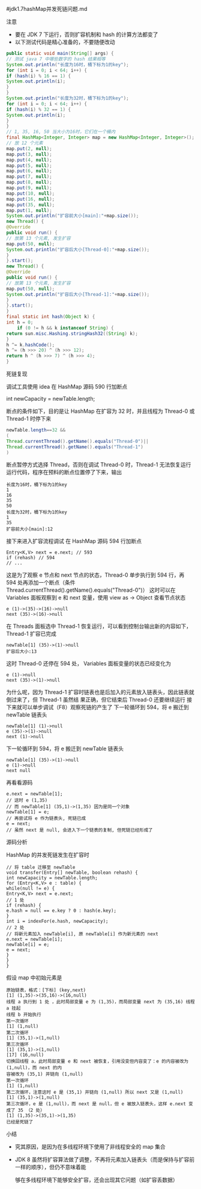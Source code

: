 #jdk1.7hashMap并发死链问题.md

注意

- 要在 JDK 7 下运行，否则扩容机制和 hash 的计算方法都变了 
- 以下测试代码是精心准备的，不要随便改动 







```java
public static void main(String[] args) {
// 测试 java 7 中哪些数字的 hash 结果相等
System.out.println("长度为16时，桶下标为1的key");
for (int i = 0; i < 64; i++) {
if (hash(i) % 16 == 1) {
System.out.println(i);
}
}
System.out.println("长度为32时，桶下标为1的key");
for (int i = 0; i < 64; i++) {
if (hash(i) % 32 == 1) {
System.out.println(i);
}
}
// 1, 35, 16, 50 当大小为16时，它们在一个桶内
final HashMap<Integer, Integer> map = new HashMap<Integer, Integer>();
// 放 12 个元素
map.put(2, null);
map.put(3, null);
map.put(4, null);
map.put(5, null);
map.put(6, null);
map.put(7, null);
map.put(8, null);
map.put(9, null);
map.put(10, null);
map.put(16, null);
map.put(35, null);
map.put(1, null);
System.out.println("扩容前大小[main]:"+map.size());
new Thread() {
@Override
public void run() {
// 放第 13 个元素, 发生扩容
map.put(50, null);
System.out.println("扩容后大小[Thread-0]:"+map.size());
}
}.start();
new Thread() {
@Override
public void run() {
// 放第 13 个元素, 发生扩容
map.put(50, null);
System.out.println("扩容后大小[Thread-1]:"+map.size());
}
}.start();
}
final static int hash(Object k) {
int h = 0;
    if (0 != h && k instanceof String) {
return sun.misc.Hashing.stringHash32((String) k);
}
h ^= k.hashCode();
h ^= (h >>> 20) ^ (h >>> 12);
return h ^ (h >>> 7) ^ (h >>> 4);
}
```

死链复现 

调试工具使用 idea
在 HashMap 源码 590 行加断点 

int newCapacity = newTable.length; 

断点的条件如下，目的是让 HashMap 在扩容为 32 时，并且线程为 Thread-0 或 Thread-1 时停下来 

```java
newTable.length==32 &&
(
Thread.currentThread().getName().equals("Thread-0")||
Thread.currentThread().getName().equals("Thread-1")
)
```

断点暂停方式选择 Thread，否则在调试 Thread-0 时，Thread-1 无法恢复运行
运行代码，程序在预料的断点位置停了下来，输出 

```
长度为16时，桶下标为1的key
1
16
35
50
长度为32时，桶下标为1的key
1
35
扩容前大小[main]:12
```

接下来进入扩容流程调试
在 HashMap 源码 594 行加断点 

```
Entry<K,V> next = e.next; // 593
if (rehash) // 594
// ...
```

这是为了观察 e 节点和 next 节点的状态，Thread-0 单步执行到 594 行，再 594 处再添加一个断点（条件
Thread.currentThread().getName().equals("Thread-0")）
这时可以在 Variables 面板观察到 e 和 next 变量，使用 view as -> Object 查看节点状态 

```
e (1)->(35)->(16)->null
next (35)->(16)->null
```

在 Threads 面板选中 Thread-1 恢复运行，可以看到控制台输出新的内容如下，Thread-1 扩容已完成 

```
newTable[1] (35)->(1)->null
扩容后大小:13
```

这时 Thread-0 还停在 594 处， Variables 面板变量的状态已经变化为 

```
e (1)->null
next (35)->(1)->null
```

为什么呢，因为 Thread-1 扩容时链表也是后加入的元素放入链表头，因此链表就倒过来了，但 Thread-1 虽然结
果正确，但它结束后 Thread-0 还要继续运行
接下来就可以单步调试（F8）观察死链的产生了
下一轮循环到 594，将 e 搬迁到 newTable 链表头 

```
newTable[1] (1)->null
e (35)->(1)->null
next (1)->null
```

下一轮循环到 594，将 e 搬迁到 newTable 链表头 

```
newTable[1] (35)->(1)->null
e (1)->null
next null
```

再看看源码 

```
e.next = newTable[1];
// 这时 e (1,35)
// 而 newTable[1] (35,1)->(1,35) 因为是同一个对象
newTable[1] = e;
// 再尝试将 e 作为链表头, 死链已成
e = next;
// 虽然 next 是 null, 会进入下一个链表的复制, 但死链已经形成了
```

源码分析 

HashMap 的并发死链发生在扩容时

 

```
// 将 table 迁移至 newTable
void transfer(Entry[] newTable, boolean rehash) {
int newCapacity = newTable.length;
for (Entry<K,V> e : table) {
while(null != e) {
Entry<K,V> next = e.next;
// 1 处
if (rehash) {
e.hash = null == e.key ? 0 : hash(e.key);
}
int i = indexFor(e.hash, newCapacity);
// 2 处
// 将新元素加入 newTable[i], 原 newTable[i] 作为新元素的 next
e.next = newTable[i];
newTable[i] = e;
e = next;
}
}
}
```

假设 map 中初始元素是 

```
原始链表，格式：[下标] (key,next)
[1] (1,35)->(35,16)->(16,null)
线程 a 执行到 1 处 ，此时局部变量 e 为 (1,35)，而局部变量 next 为 (35,16) 线程 a 挂起
线程 b 开始执行
第一次循环
[1] (1,null)
第二次循环
[1] (35,1)->(1,null)
第三次循环
[1] (35,1)->(1,null)
[17] (16,null)
切换回线程 a，此时局部变量 e 和 next 被恢复，引用没变但内容变了：e 的内容被改为 (1,null)，而 next 的内
容被改为 (35,1) 并链向 (1,null)
第一次循环
[1] (1,null)
第二次循环，注意这时 e 是 (35,1) 并链向 (1,null) 所以 next 又是 (1,null)
[1] (35,1)->(1,null)
第三次循环，e 是 (1,null)，而 next 是 null，但 e 被放入链表头，这样 e.next 变成了 35 （2 处）
[1] (1,35)->(35,1)->(1,35)
已经是死链了
```

小结 

- 究其原因，是因为在多线程环境下使用了非线程安全的 map 集合

- JDK 8 虽然将扩容算法做了调整，不再将元素加入链表头（而是保持与扩容前一样的顺序），但仍不意味着能

  够在多线程环境下能够安全扩容，还会出现其它问题（如扩容丢数据） 
